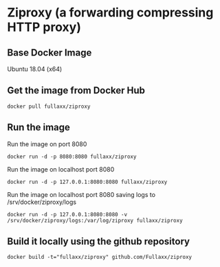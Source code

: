 # Ziproxy (a forwarding compressing HTTP proxy)

## Base Docker Image
Ubuntu 18.04 (x64)

## Get the image from Docker Hub

    docker pull fullaxx/ziproxy

## Run the image
Run the image on port 8080

    docker run -d -p 8080:8080 fullaxx/ziproxy

Run the image on localhost port 8080

    docker run -d -p 127.0.0.1:8080:8080 fullaxx/ziproxy

Run the image on localhost port 8080 saving logs to /srv/docker/ziproxy/logs

    docker run -d -p 127.0.0.1:8080:8080 -v /srv/docker/ziproxy/logs:/var/log/ziproxy fullaxx/ziproxy

## Build it locally using the github repository

    docker build -t="fullaxx/ziproxy" github.com/Fullaxx/ziproxy
